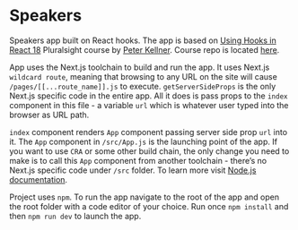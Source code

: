 # Speakers

Speakers app built on React hooks. The app is based on [Using Hooks in React 18](https://app.pluralsight.com/library/courses/react-18-using-hooks/table-of-contents) Pluralsight course by [Peter Kellner](https://app.pluralsight.com/profile/author/peter-kellner). Course repo is located [here](https://github.com/pkellner/pluralsight-using-hooks-in-react18).

App uses the Next.js toolchain to build and run the app. It uses Next.js `wildcard route`, meaning that browsing to any URL on the site will cause `/pages/[[...route_name]].js` to execute. `getServerSideProps` is the only Next.js specific code in the entire app. All it does is pass props to the `index` component in this file - a variable `url` which is whatever user typed into the browser as URL path.

`index` component renders `App` component passing server side prop `url` into it. The `App` component in `/src/App.js` is the launching point of the app. If you want to use `CRA` or some other build chain, the only change you need to make is to call this `App` component from another toolchain - there’s no Next.js specific code under `/src` folder. To learn more visit [Node.js documentation](https://nextjs.org/docs/getting-started).

Project uses `npm`. To run the app navigate to the root of the app and open the root folder with a code editor of your choice. Run once `npm install` and then `npm run dev` to launch the app.
